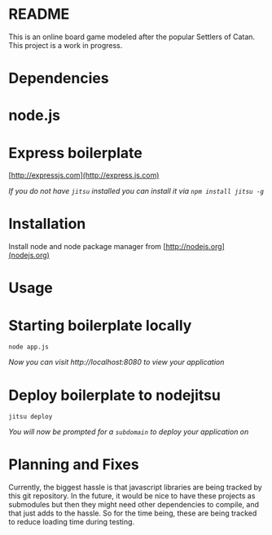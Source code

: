 README
======

This is an online board game modeled after the popular Settlers of Catan. This project is a work in progress.


Dependencies
============

# node.js

# Express boilerplate

[http://expressjs.com](http://express.js.com)

*If you do not have `jitsu` installed you can install it via `npm install jitsu -g`*


Installation
============

Install node and node package manager from [http://nodejs.org](nodejs.org)


Usage
=====

# Starting boilerplate locally

    node app.js

*Now you can visit http://localhost:8080 to view your application*

# Deploy boilerplate to nodejitsu

    jitsu deploy

*You will now be prompted for a `subdomain` to deploy your application on*


Planning and Fixes
==================

Currently, the biggest hassle is that javascript libraries are being tracked by this git repository. In the future, it would be nice to have these projects as submodules but then they might need other dependencies to compile, and that just adds to the hassle. So for the time being, these are being tracked to reduce loading time during testing.